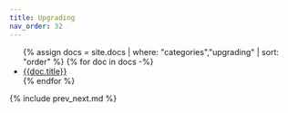 ```yaml
---
title: Upgrading
nav_order: 32
---
```


<ul>
{% assign docs = site.docs | where: "categories","upgrading" | sort: "order" %}
{% for doc in docs -%}
  <li><a href='{{doc.url}}'>{{doc.title}}</a></li>
{% endfor %}
</ul>

{% include prev_next.md %}